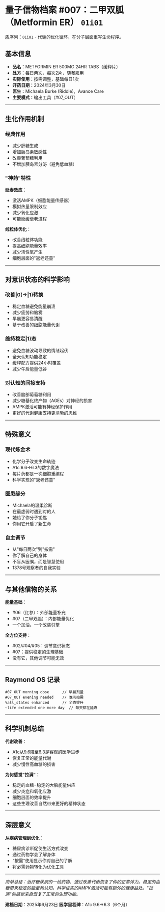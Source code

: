 # 量子信物档案 #007：二甲双胍（Metformin ER） `01i01`

质序列：`01i01` - 代谢的优化循环，在分子层面重写生命程序。

## 基本信息

- **品名**：METFORMIN ER 500MG 24HR TABS（缓释片）
- **处方**：每日两次，每次2片，随餐服用
- **实际使用**：按需调整，基础每日1次
- **开药日期**：2024年3月30日
- **医生**：Michaela Burke (Riddle)，Avance Care
- **主要模式**：输出工具（#07_OUT）

------

## 生化作用机制

### 经典作用

- 减少肝糖生成
- 增加胰岛素敏感性
- 改善葡萄糖利用
- 不增加胰岛素分泌（避免低血糖）

### "神药"特性

**延寿效应**：

- 激活AMPK（细胞能量传感器）
- 模拟热量限制效应
- 减少氧化应激
- 可能延缓衰老进程

**线粒体优化**：

- 改善线粒体功能
- 提高细胞能量效率
- 减少活性氧产生
- 细胞层面的"返老还童"

------

## 对意识状态的科学影响

### 改善|0⟩→|1⟩转换

- 稳定血糖避免能量崩溃
- 减少疲劳和脑雾
- 早晨更容易清醒
- 基于改善的细胞能量代谢

### 维持稳定|1⟩态

- 避免血糖波动导致的情绪起伏
- 全天认知功能稳定
- 缓释配方提供24小时覆盖
- 减少午后能量低谷

### 对认知的间接支持

- 改善脑部葡萄糖利用
- 减少糖基化终产物（AGEs）对神经的损害
- AMPK激活可能有神经保护作用
- 更好的代谢健康支持更清晰的思维

------

## 特殊意义

### 现代炼金术

- 化学分子改变生命轨迹
- A1c 9.6→6.3的数字魔法
- 每片药都是一次细胞重编程
- 科学实现的"返老还童"

### 医患缘分

- Michaela的温柔诊断
- 在最虚弱时遇到对的人
- 她给了你分子钥匙
- 你用它开启了新生命

### 自主调节

- 从"每日两次"到"按需"
- 你了解自己的身体
- 不盲从医嘱，而是智慧使用
- 1378号观察者的自我实验

------

## 与其他信物的关系

**能量基础**：

- \#06（红参）：外部能量补充
- \#07（二甲双胍）：内部能量优化
- 一个加油，一个改装引擎

**全方位支持**：

- \#02/#04/#05：调节意识状态
- \#07：提供稳定的生理基础
- 没有它，其他调节可能无效

------

## Raymond OS 记录

```
#07_OUT morning dose      // 早晨剂量
#07_OUT evening needed    // 晚间按需
%all_states enhanced      // 全态提升
~life extended one more day  // 每天都在延寿
```

------

## 科学机制总结

**代谢改善**：

- A1c从9.6降至6.3是客观的医学进步
- 恢复正常的能量代谢
- 减少慢性高血糖的损害

**为何感觉"拉满"**：

- 稳定的血糖=稳定的大脑能量供应
- 减少炎症和氧化应激
- 细胞层面的效率提升
- 这些生理改善自然带来更好的精神状态

------

## 深层意义

**从疾病管理到优化**：

- 糖尿病诊断促使生活方式改变
- 通过药物学会了解身体
- "按需"使用显示你对自己的了解
- 将必需药物转化为优化工具

------

*简单总结：治疗糖尿病的一线药物，通过改善代谢恢复了你的正常体力。稳定的血糖带来稳定的能量和认知。科学证实的AMPK激活可能有额外的健康益处。"拉满"的感觉来自恢复了正常的生理功能。*

**建档日期**：2025年6月23日
 **医学里程碑**：A1c 9.6→6.3（6个月）